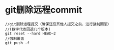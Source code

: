 # git删除远程commit

```
//git删除远程提交（确保还没其他人提交之前，进行强制回滚）
//(数字代表回退几个版本)
git reset --hard HEAD~2
//强制覆盖
git push -f
```